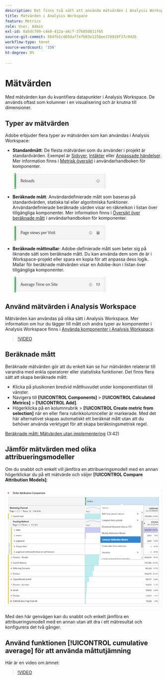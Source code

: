 ```yaml
---
description: Det finns två sätt att använda mätvärden i Analysis Workspace.
title: Mätvärden i Analysis Workspace
feature: Metrics
role: User, Admin
exl-id: 0a5dc709-c4e8-412a-a6cf-37b85d811f65
source-git-commit: 564fb1cd65daf7efb03e1258ee378939f37c9426
workflow-type: tm+mt
source-wordcount: '356'
ht-degree: 0%

---
```


# Mätvärden

Med mätvärden kan du kvantifiera datapunkter i Analysis Workspace. De används oftast som kolumner i en visualisering och är knutna till dimensioner.

## Typer av mätvärden

Adobe erbjuder flera typer av mätvärden som kan användas i Analysis Workspace:

* **Standardmått**: De flesta mätvärden som du använder i projekt är standardvärden. Exempel är [Sidvyer](/help/components/metrics/page-views.md), [Intäkter](/help/components/metrics/revenue.md) eller [Anpassade händelser](/help/components/metrics/custom-events.md). Mer information finns i [Metrisk översikt](/help/components/metrics/overview.md) i användarhandboken för komponenter.

  ![Standardmått](assets/standard-metric.png)

* **Beräknade mått**: Användardefinierade mått som baseras på standardvärden, statiska tal eller algoritmiska funktioner. Användardefinierade beräknade värden visar en räkneikon i listan över tillgängliga komponenter. Mer information finns i [Översikt över beräknade mått](/help/components/c-calcmetrics/cm-overview.md) i användarhandboken för komponenter.

  ![Beräknat mått](assets/calculated-metric.png)

* **Beräknade måttmallar**: Adobe-definierade mått som beter sig på liknande sätt som beräknade mått. Du kan använda dem som de är i Workspace-projekt eller spara en kopia för att anpassa dess logik. Mallar för beräknade mätvärden visar en Adobe-ikon i listan över tillgängliga komponenter.

  ![Mallen Beräknade mått](assets/calculated-metric-template.png)

## Använd mätvärden i Analysis Workspace

Mätvärden kan användas på olika sätt i Analysis Workspace. Mer information om hur du lägger till mått och andra typer av komponenter i Analysis Workspace finns i [Använda komponenter i Analysis Workspace](/help/analyze/analysis-workspace/components/use-components-in-workspace.md).

>[!VIDEO](https://video.tv.adobe.com/v/40817/?quality=12)

## Beräknade mått

Beräknade mätvärden gör att du enkelt kan se hur mätvärden relaterar till varandra med enkla operatorer eller statistiska funktioner. Det finns flera sätt att skapa beräknade mått:

* Klicka på plusikonen bredvid måtthuvudet under komponentlistan till vänster.
* Navigera till **[!UICONTROL Components]** > **[!UICONTROL Calculated Metrics]** > **[!UICONTROL Add]**.
* Högerklicka på en kolumnrubrik > **[!UICONTROL Create metric from selection]** när en eller flera rubrikkolumnceller är markerade. Med det här alternativet skapas automatiskt ett beräknat mått utan att du behöver använda verktyget för att skapa beräkningsmetrisk regel.

[Beräknade mått: Mätvärden utan implementering](https://experienceleague.adobe.com/docs/analytics-learn/tutorials/components/calculated-metrics/calculated-metrics-implementationless-metrics.html) (3:42)

## Jämför mätvärden med olika attribueringsmodeller

Om du snabbt och enkelt vill jämföra en attribueringsmodell med en annan högerklickar du på ett mätvärde och väljer **[!UICONTROL Compare Attribution Models]**:

![Jämför attribuering](assets/compare-attribution.png)

Med den här genvägen kan du snabbt och enkelt jämföra en attribueringsmodell med en annan utan att dra i ett mätresultat och konfigurera det två gånger.

## Använd funktionen [!UICONTROL cumulative average] för att använda måttutjämning

Här är en video om ämnet:

>[!VIDEO](https://video.tv.adobe.com/v/27068/?quality=12)
